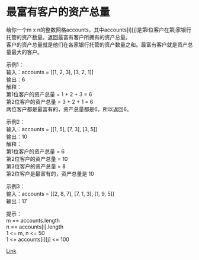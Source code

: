 <h1>最富有客户的资产总量</h1>

给你一个m x n的整数网格accounts，其中accounts[i][j]是第i位客户在第j家银行托管的资产数量。返回最富有客户所拥有的资产总量。</br>
客户的资产总量就是他们在各家银行托管的资产数量之和。最富有客户就是资产总量最大的客户。</br>

示例1：</br>
输入：accounts = [[1, 2, 3], [3, 2, 1]]</br>
输出：6</br>
解释：</br>
第1位客户的资产总量 = 1 + 2 + 3 = 6</br>
第2位客户的资产总量 = 3 + 2 + 1 = 6</br>
两位客户都是最富有的，资产总量都是6，所以返回6。</br>

示例2：</br>
输入：accounts = [[1, 5], [7, 3], [3, 5]]</br>
输出：10</br>
解释：</br>
第1位客户的资产总量 = 6</br>
第2位客户的资产总量 = 10</br>
第3位客户的资产总量 = 8</br>
第2位客户是最富有的，资产总量是 10</br>

示例3：</br>
输入：accounts = [[2, 8, 7], [7, 1, 3], [1, 9, 5]]</br>
输出：17</br>

提示：</br>
m == accounts.length</br>
n == accounts[i].length</br>
1 <= m, n <= 50</br>
1 <= accounts[i][j] <= 100</br>

[Link](https://leetcode-cn.com/problems/richest-customer-wealth/)